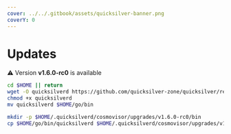 ```yaml
---
cover: ../../.gitbook/assets/quicksilver-banner.png
coverY: 0
---
```


# Updates

⚠️ Version **v1.6.0-rc0** is available

```bash
cd $HOME || return
wget -O quicksilverd https://github.com/quicksilver-zone/quicksilver/releases/download/v1.6.0-rc0/quicksilverd-v1.6.0-rc0-amd64
chmod +x quicksilverd
mv quicksilverd $HOME/go/bin

mkdir -p $HOME/.quicksilverd/cosmovisor/upgrades/v1.6.0-rc0/bin
cp $HOME/go/bin/quicksilverd $HOME/.quicksilverd/cosmovisor/upgrades/v1.6.0-rc0/bin/
```
